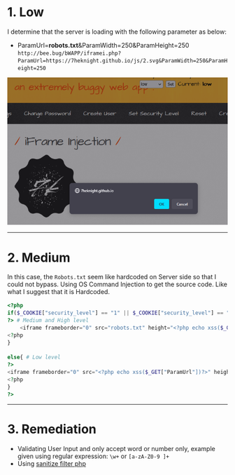 # 1. Low
I determine that the server is loading with the following parameter as below:
- ParamUrl=**robots.txt**&ParamWidth=250&ParamHeight=250
`http://bee.bug/bWAPP/iframei.php?ParamUrl=https://7heknight.github.io/js/2.svg&ParamWidth=250&ParamHeight=250`

![iFrame_L0.png](image/iFrame_L0.png)

---
# 2. Medium
In this case, the `Robots.txt` seem like hardcoded on Server side so that I could not bypass. Using OS Command Injection to get the source code. Like what I suggest that it is Hardcoded.

```php
<?php
if($_COOKIE["security_level"] == "1" || $_COOKIE["security_level"] == "2"){
?> # Medium and High level
    <iframe frameborder="0" src="robots.txt" height="<?php echo xss($_GET["ParamHeight"])?>" width="<?php echo xss($_GET["ParamWidth"])?>"></iframe>
<?php
}

else{ # Low level
?>
<iframe frameborder="0" src="<?php echo xss($_GET["ParamUrl"])?>" height="<?php echo xss($_GET["ParamHeight"])?>" width="<?php echo xss($_GET["ParamWidth"])?>"></iframe>
<?php
}
?>
```

---
# 3. Remediation

- Validating User Input and only accept word or number only, example given using regular expression: `\w+` or `[a-zA-Z0-9 ]+`
- Using [sanitize filter php](https://www.php.net/manual/en/filter.filters.sanitize.php)